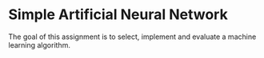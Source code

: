 # Simple Artificial Neural Network
The goal of this assignment is to select, implement and evaluate a machine learning algorithm.
